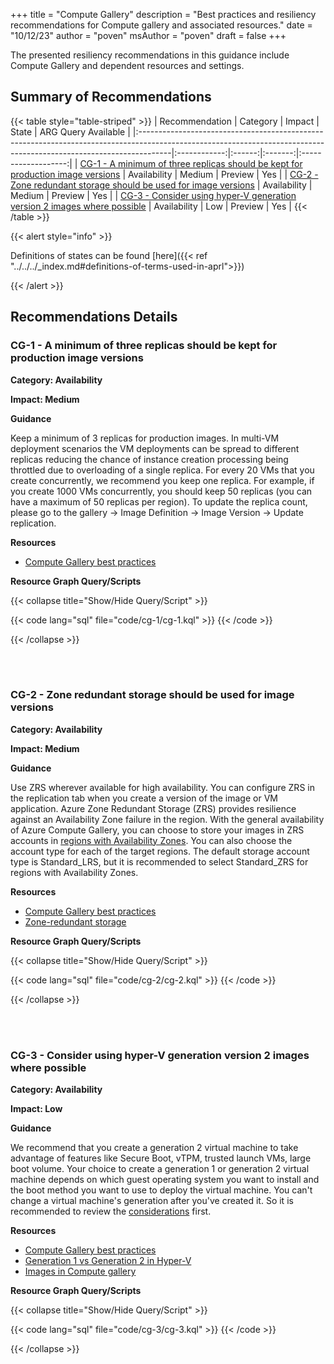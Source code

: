 +++
title = "Compute Gallery"
description = "Best practices and resiliency recommendations for Compute gallery and associated resources."
date = "10/12/23"
author = "poven"
msAuthor = "poven"
draft = false
+++

The presented resiliency recommendations in this guidance include Compute Gallery and dependent resources and settings.

## Summary of Recommendations

{{< table style="table-striped" >}}
| Recommendation                                                                                                                                                      |   Category   | Impact |  State  | ARG Query Available |
|:--------------------------------------------------------------------------------------------------------------------------------------------------------------------|:------------:|:------:|:-------:|:-------------------:|
| [CG-1 - A minimum of three replicas should be kept for production image versions](#cg-1---a-minimum-of-three-replicas-should-be-kept-for-production-image-versions) | Availability | Medium | Preview |         Yes         |
| [CG-2 - Zone redundant storage should be used for image versions](#cg-2---zone-redundant-storage-should-be-used-for-image-versions)                                 | Availability | Medium | Preview |         Yes         |
| [CG-3 - Consider using hyper-V generation version 2 images where possible](#cg-3---consider-using-hyper-v-generation-version-2-images-where-possible)               | Availability |  Low   | Preview |         Yes         |
{{< /table >}}

{{< alert style="info" >}}

Definitions of states can be found [here]({{< ref "../../../_index.md#definitions-of-terms-used-in-aprl">}})

{{< /alert >}}

## Recommendations Details

### CG-1 - A minimum of three replicas should be kept for production image versions

**Category: Availability**

**Impact: Medium**

**Guidance**

Keep a minimum of 3 replicas for production images.  In multi-VM deployment scenarios the VM deployments can be spread to different replicas reducing the chance of instance creation processing being throttled due to overloading of a single replica. For every 20 VMs that you create concurrently, we recommend you keep one replica. For example, if you create 1000 VMs concurrently, you should keep 50 replicas (you can have a maximum of 50 replicas per region). To update the replica count, please go to the gallery -> Image Definition -> Image Version -> Update replication.

**Resources**

- [Compute Gallery best practices](https://learn.microsoft.com/en-us/azure/virtual-machines/azure-compute-gallery#best-practices)

**Resource Graph Query/Scripts**

{{< collapse title="Show/Hide Query/Script" >}}

{{< code lang="sql" file="code/cg-1/cg-1.kql" >}} {{< /code >}}

{{< /collapse >}}

<br><br>

### CG-2 - Zone redundant storage should be used for image versions

**Category: Availability**

**Impact: Medium**

**Guidance**

Use ZRS wherever available for high availability. You can configure ZRS in the replication tab when you create a version of the image or VM application. Azure Zone Redundant Storage (ZRS) provides resilience against an Availability Zone failure in the region. With the general availability of Azure Compute Gallery, you can choose to store your images in ZRS accounts in [regions with Availability Zones](https://learn.microsoft.com/en-us/azure/availability-zones/az-overview#azure-regions-with-availability-zones).
You can also choose the account type for each of the target regions. The default storage account type is Standard_LRS, but it is recommended to select Standard_ZRS for regions with Availability Zones.

**Resources**

- [Compute Gallery best practices](https://learn.microsoft.com/en-us/azure/virtual-machines/azure-compute-gallery#best-practices)
- [Zone-redundant storage](https://learn.microsoft.com/en-us/azure/storage/common/storage-redundancy#zone-redundant-storage)

**Resource Graph Query/Scripts**

{{< collapse title="Show/Hide Query/Script" >}}

{{< code lang="sql" file="code/cg-2/cg-2.kql" >}} {{< /code >}}

{{< /collapse >}}

<br><br>

### CG-3 - Consider using hyper-V generation version 2 images where possible

**Category: Availability**

**Impact: Low**

**Guidance**

We recommend that you create a generation 2 virtual machine to take advantage of features like Secure Boot, vTPM, trusted launch VMs, large boot volume. Your choice to create a generation 1 or generation 2 virtual machine depends on which guest operating system you want to install and the boot method you want to use to deploy the virtual machine. You can't change a virtual machine's generation after you've created it. So it is recommended to review the [considerations](https://learn.microsoft.com/en-us/windows-server/virtualization/hyper-v/plan/should-i-create-a-generation-1-or-2-virtual-machine-in-hyper-v#which-guest-operating-systems-are-supported) first.

**Resources**

- [Compute Gallery best practices](https://learn.microsoft.com/en-us/azure/virtual-machines/azure-compute-gallery#best-practices)
- [Generation 1 vs Generation 2 in Hyper-V](https://learn.microsoft.com/en-us/windows-server/virtualization/hyper-v/plan/should-i-create-a-generation-1-or-2-virtual-machine-in-hyper-v)
- [Images in Compute gallery](https://learn.microsoft.com/en-us/azure/virtual-machines/shared-image-galleries?tabs=azure-cli)

**Resource Graph Query/Scripts**

{{< collapse title="Show/Hide Query/Script" >}}

{{< code lang="sql" file="code/cg-3/cg-3.kql" >}} {{< /code >}}

{{< /collapse >}}

<br><br>
